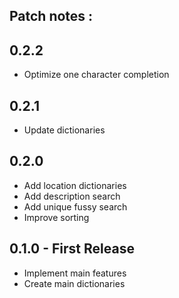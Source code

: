 ## Patch notes :

## 0.2.2
* Optimize one character completion

## 0.2.1
* Update dictionaries

## 0.2.0
* Add location dictionaries
* Add description search
* Add unique fussy search
* Improve sorting

## 0.1.0 - First Release
* Implement main features
* Create main dictionaries
